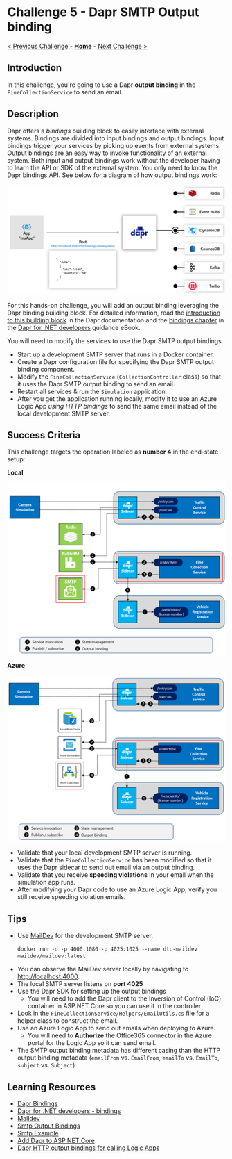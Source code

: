 # Challenge 5 - Dapr SMTP Output binding

[< Previous Challenge](./Challenge-04.md) - **[Home](../README.md)** - [Next Challenge >](./Challenge-06.md)

## Introduction

In this challenge, you're going to use a Dapr **output binding** in the `FineCollectionService` to send an email.

## Description

Dapr offers a _bindings_ building block to easily interface with external systems. Bindings are divided into input bindings and output bindings. Input bindings trigger your services by picking up events from external systems. Output bindings are an easy way to invoke functionality of an external system. Both input and output bindings work without the developer having to learn the API or SDK of the external system. You only need to know the Dapr bindings API. See below for a diagram of how output bindings work:

<img src="../images/Challenge-05/output-binding.png" style="zoom: 50%;" />

For this hands-on challenge, you will add an output binding leveraging the Dapr binding building block. For detailed information, read the [introduction to this building block](https://docs.dapr.io/developing-applications/building-blocks/bindings/) in the Dapr documentation and the [bindings chapter](https://docs.microsoft.com/dotnet/architecture/dapr-for-net-developers/bindings) in the [Dapr for .NET developers](https://docs.microsoft.com/dotnet/architecture/dapr-for-net-developers/) guidance eBook.

You will need to modify the services to use the Dapr SMTP output bindings.

- Start up a development SMTP server that runs in a Docker container.
- Create a Dapr configuration file for specifying the Dapr SMTP output binding component.
- Modify the `FineCollectionService` (`CollectionController` class) so that it uses the Dapr SMTP output binding to send an email.
- Restart all services & run the `Simulation` application.
- After you get the application running locally, modify it to use an Azure Logic App _using HTTP bindings_ to send the same email instead of the local development SMTP server.

## Success Criteria

This challenge targets the operation labeled as **number 4** in the end-state setup:

**Local**

<img src="../images/Challenge-05/output-binding-operation.png" style="zoom: 67%;" />

**Azure**

<img src="../images/Challenge-05/output-binding-operation-azure.png" style="zoom: 67%;" />

- Validate that your local development SMTP server is running.
- Validate that the `FineCollectionService` has been modified so that it uses the Dapr sidecar to send out email via an output binding.
- Validate that you receive **speeding violations** in your email when the simulation app runs.
- After modifying your Dapr code to use an Azure Logic App, verify you still receive speeding violation emails.

## Tips

- Use [MailDev](https://github.com/maildev/maildev) for the development SMTP server.
  ```shell
  docker run -d -p 4000:1080 -p 4025:1025 --name dtc-maildev maildev/maildev:latest
  ```
- You can observe the MailDev server locally by navigating to [http://localhost:4000](http://localhost:4000).
- The local SMTP server listens on **port 4025**
- Use the Dapr SDK for setting up the output bindings
  - You will need to add the Dapr client to the Inversion of Control (IoC) container in ASP.NET Core so you can use it in the controller
- Look in the `FineCollectionService/Helpers/EmailUtils.cs` file for a helper class to construct the email.
- Use an Azure Logic App to send out emails when deploying to Azure.
  - You will need to **Authorize** the Office365 connector in the Azure portal for the Logic App so it can send email.
- The SMTP output binding metadata has different casing than the HTTP output binding metadata (`emailFrom` vs. `EmailFrom`, `emailTo` vs. `EmailTo`, `subject` vs. `Subject`)

## Learning Resources

- [Dapr Bindings](https://docs.dapr.io/developing-applications/building-blocks/bindings/)
- [Dapr for .NET developers - bindings](https://docs.microsoft.com/dotnet/architecture/dapr-for-net-developers/bindings)
- [Maildev](https://github.com/maildev/maildev)
- [Smtp Output Bindings](https://docs.dapr.io/reference/components-reference/supported-bindings/smtp/)
- [Smtp Example](https://learn.microsoft.com/en-us/dotnet/architecture/dapr-for-net-developers/bindings#smtp-output-binding)
- [Add Dapr to ASP.NET Core](https://learn.microsoft.com/en-us/dotnet/architecture/dapr-for-net-developers/getting-started#add-dapr-service-invocation)
- [Dapr HTTP output bindings for calling Logic Apps](https://docs.dapr.io/reference/components-reference/supported-bindings/http/)
